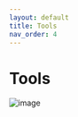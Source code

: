 ```yaml
---
layout: default
title: Tools
nav_order: 4
---
```


# Tools

![image](https://user-images.githubusercontent.com/27025848/161169145-a438a256-4c28-42c9-86a9-df168cd945e3.png)

